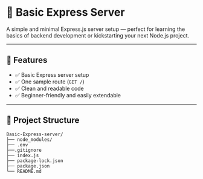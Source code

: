 # 🚀 Basic Express Server

A simple and minimal Express.js server setup — perfect for learning the basics of backend development or kickstarting your next Node.js project.

---

## 📌 Features

- ✅ Basic Express server setup
- ✅ One sample route (`GET /`)
- ✅ Clean and readable code
- ✅ Beginner-friendly and easily extendable

---

## 📁 Project Structure

```
Basic-Express-server/
├── node_modules/
├── .env
├──.gitignore
├── index.js
├── package-lock.json
├── package.json
└── README.md
```
